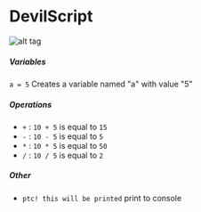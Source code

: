 # DevilScript
![alt tag](http://i.imgur.com/Nb57BU5.png)

##### Variables
`a = 5` Creates a variable named "a" with value "5"


##### Operations
* `+` : `10 + 5`  is equal to  `15`
* `-` : `10 - 5`  is equal to  `5`
* `*` : `10 * 5`  is equal to  `50`
* `/` : `10 / 5`  is equal to  `2`

##### Other
* `ptc! this will be printed` print to console

